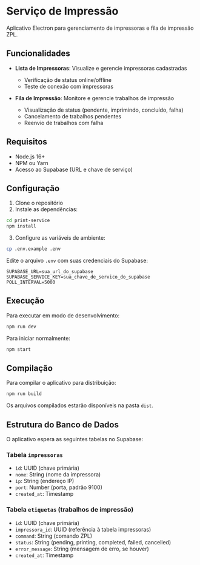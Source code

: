 # Serviço de Impressão

Aplicativo Electron para gerenciamento de impressoras e fila de impressão ZPL.

## Funcionalidades

- **Lista de Impressoras**: Visualize e gerencie impressoras cadastradas
  - Verificação de status online/offline
  - Teste de conexão com impressoras

- **Fila de Impressão**: Monitore e gerencie trabalhos de impressão
  - Visualização de status (pendente, imprimindo, concluído, falha)
  - Cancelamento de trabalhos pendentes
  - Reenvio de trabalhos com falha

## Requisitos

- Node.js 16+
- NPM ou Yarn
- Acesso ao Supabase (URL e chave de serviço)

## Configuração

1. Clone o repositório
2. Instale as dependências:

```bash
cd print-service
npm install
```

3. Configure as variáveis de ambiente:

```bash
cp .env.example .env
```

Edite o arquivo `.env` com suas credenciais do Supabase:

```
SUPABASE_URL=sua_url_do_supabase
SUPABASE_SERVICE_KEY=sua_chave_de_servico_do_supabase
POLL_INTERVAL=5000
```

## Execução

Para executar em modo de desenvolvimento:

```bash
npm run dev
```

Para iniciar normalmente:

```bash
npm start
```

## Compilação

Para compilar o aplicativo para distribuição:

```bash
npm run build
```

Os arquivos compilados estarão disponíveis na pasta `dist`.

## Estrutura do Banco de Dados

O aplicativo espera as seguintes tabelas no Supabase:

### Tabela `impressoras`

- `id`: UUID (chave primária)
- `nome`: String (nome da impressora)
- `ip`: String (endereço IP)
- `port`: Number (porta, padrão 9100)
- `created_at`: Timestamp

### Tabela `etiquetas` (trabalhos de impressão)

- `id`: UUID (chave primária)
- `impressora_id`: UUID (referência à tabela impressoras)
- `command`: String (comando ZPL)
- `status`: String (pending, printing, completed, failed, cancelled)
- `error_message`: String (mensagem de erro, se houver)
- `created_at`: Timestamp
